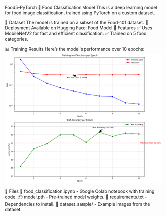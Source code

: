 Food5-PyTorch
🍔 Food Classification Model
This is a deep learning model for food image classification, trained using PyTorch on a custom dataset.

📌 Dataset
The model is trained on a subset of the Food-101 dataset.
🚀 Deployment
Available on Hugging Face: Food Model
🔹 Features
✅ Uses MobileNetV2 for fast and efficient classification.
✅ Trained on 5 food categories.

📊 Training Results
Here’s the model's performance over 10 epochs:
![Training Accuracy Results](results.png)

📂 Files
📜 food_classification.ipynb - Google Colab notebook with training code.
📦 model.pth - Pre-trained model weights.
📜 requirements.txt - Dependencies to install.
📂 dataset_sample/ - Example images from the dataset.
